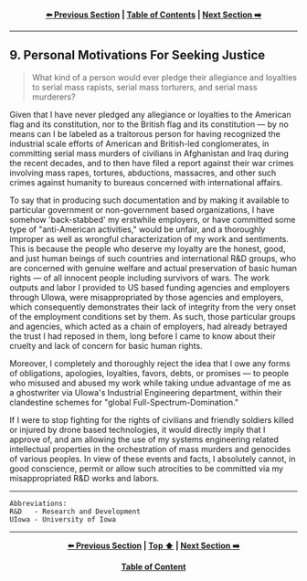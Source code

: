<div align="center">
  
  **[:arrow_left: Previous Section][Prev] | [Table of Contents][TOC] | [Next Section :arrow_right:][Next]**
  
  [Prev]: /main/expose/08-0.md
  [Next]: /main/expose/10-0.md
  [TOC]: https://github.com/true-hindsight/long-overdue-justice/
  
</div>

---

## 9. Personal Motivations For Seeking Justice

>What kind of a person would ever pledge their allegiance and loyalties to serial mass rapists, serial mass torturers, and serial mass murderers? 

Given that I have never pledged any allegiance or loyalties to the American flag and its constitution, nor to the British flag and its constitution — by no means can I be labeled as a traitorous person for having recognized the industrial scale efforts of American and British-led conglomerates, in committing serial mass murders of civilians in Afghanistan and Iraq during the recent decades, and to then have filed a report against their war crimes involving mass rapes, tortures, abductions, massacres, and other such crimes against humanity to bureaus concerned with international affairs. 

To say that in producing such documentation and by making it available to particular government or non-government based organizations, I have somehow 'back-stabbed' my erstwhile employers, or have committed some type of "anti-American activities," would be unfair, and a thoroughly improper as well as wrongful characterization of my work and sentiments. This is because the people who deserve my loyalty are the honest, good, and just human beings of such countries and international R&D groups, who are concerned with genuine welfare and actual preservation of basic human rights — of all innocent people including survivors of wars. The work outputs and labor I provided to US based funding agencies and employers through UIowa, were misappropriated by those agencies and employers, which consequently demonstrates their lack of integrity from the very onset of the employment conditions set by them. As such, those particular groups and agencies, which acted as a chain of employers, had already betrayed the trust I had reposed in them, long before I came to know about their cruelty and lack of concern for basic human rights.  

Moreover, I completely and thoroughly reject the idea that I owe any forms of obligations, apologies, loyalties, favors, debts, or promises — to people who misused and abused my work while taking undue advantage of me as a ghostwriter via UIowa's Industrial Engineering department, within their clandestine schemes for "global Full-Spectrum-Domination."  

If I were to stop fighting for the rights of civilians and friendly soldiers killed or injured by drone based technologies, it would directly imply that I approve of, and am allowing the use of my systems engineering related intellectual properties in the orchestration of mass murders and genocides of various peoples. In view of these events and facts, I absolutely cannot, in good conscience, permit or allow such atrocities to be committed via my misappropriated R&D works and labors.

---

```
Abbreviations:
R&D   - Research and Development
UIowa - University of Iowa
```

---

<div align="center">
  
  **[:arrow_left: Previous Section][Prev] | [Top :arrow_up:][Top] | [Next Section :arrow_right:][Next]** 
  
  **[Table of Content][TOC]**

  [Prev]: /main/expose/08-0.md
  [Top]: /main/expose/09-0.md#9-personal-motivations-for-seeking-justice
  [Next]: /main/expose/10-0.md
  [TOC]: https://github.com/true-hindsight/long-overdue-justice/
  
</div>
